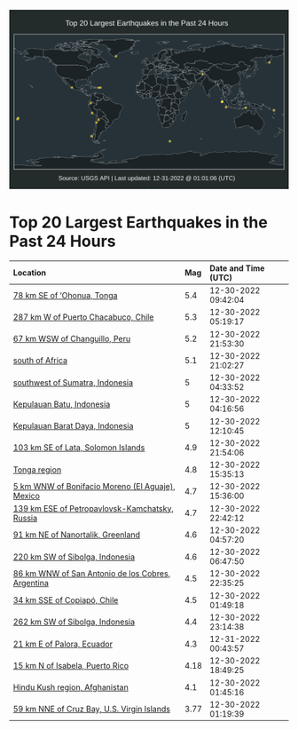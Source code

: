 ![Map](./map.png)

# Top 20 Largest Earthquakes in the Past 24 Hours

| Location | Mag | Date and Time (UTC) |
|:---|:---|:---|
| [78 km SE of ‘Ohonua, Tonga](https://earthquake.usgs.gov/earthquakes/eventpage/us7000j11e) | 5.4 | 12-30-2022 09:42:04 |
| [287 km W of Puerto Chacabuco, Chile](https://earthquake.usgs.gov/earthquakes/eventpage/us7000j10i) | 5.3 | 12-30-2022 05:19:17 |
| [67 km WSW of Changuillo, Peru](https://earthquake.usgs.gov/earthquakes/eventpage/us7000j14p) | 5.2 | 12-30-2022 21:53:30 |
| [south of Africa](https://earthquake.usgs.gov/earthquakes/eventpage/us7000j14a) | 5.1 | 12-30-2022 21:02:27 |
| [southwest of Sumatra, Indonesia](https://earthquake.usgs.gov/earthquakes/eventpage/us7000j0zy) | 5 | 12-30-2022 04:33:52 |
| [Kepulauan Batu, Indonesia](https://earthquake.usgs.gov/earthquakes/eventpage/us7000j0zu) | 5 | 12-30-2022 04:16:56 |
| [Kepulauan Barat Daya, Indonesia](https://earthquake.usgs.gov/earthquakes/eventpage/us7000j11x) | 5 | 12-30-2022 12:10:45 |
| [103 km SE of Lata, Solomon Islands](https://earthquake.usgs.gov/earthquakes/eventpage/us7000j14t) | 4.9 | 12-30-2022 21:54:06 |
| [Tonga region](https://earthquake.usgs.gov/earthquakes/eventpage/us7000j12q) | 4.8 | 12-30-2022 15:35:13 |
| [5 km WNW of Bonifacio Moreno (El Aguaje), Mexico](https://earthquake.usgs.gov/earthquakes/eventpage/us7000j12p) | 4.7 | 12-30-2022 15:36:00 |
| [139 km ESE of Petropavlovsk-Kamchatsky, Russia](https://earthquake.usgs.gov/earthquakes/eventpage/us7000j154) | 4.7 | 12-30-2022 22:42:12 |
| [91 km NE of Nanortalik, Greenland](https://earthquake.usgs.gov/earthquakes/eventpage/us7000j103) | 4.6 | 12-30-2022 04:57:20 |
| [220 km SW of Sibolga, Indonesia](https://earthquake.usgs.gov/earthquakes/eventpage/us7000j10t) | 4.6 | 12-30-2022 06:47:50 |
| [86 km WNW of San Antonio de los Cobres, Argentina](https://earthquake.usgs.gov/earthquakes/eventpage/us7000j152) | 4.5 | 12-30-2022 22:35:25 |
| [34 km SSE of Copiapó, Chile](https://earthquake.usgs.gov/earthquakes/eventpage/us7000j0zf) | 4.5 | 12-30-2022 01:49:18 |
| [262 km SW of Sibolga, Indonesia](https://earthquake.usgs.gov/earthquakes/eventpage/us7000j15a) | 4.4 | 12-30-2022 23:14:38 |
| [21 km E of Palora, Ecuador](https://earthquake.usgs.gov/earthquakes/eventpage/us7000j15l) | 4.3 | 12-31-2022 00:43:57 |
| [15 km N of Isabela, Puerto Rico](https://earthquake.usgs.gov/earthquakes/eventpage/pr2022364001) | 4.18 | 12-30-2022 18:49:25 |
| [Hindu Kush region, Afghanistan](https://earthquake.usgs.gov/earthquakes/eventpage/us7000j0ze) | 4.1 | 12-30-2022 01:45:16 |
| [59 km NNE of Cruz Bay, U.S. Virgin Islands](https://earthquake.usgs.gov/earthquakes/eventpage/pr2022364000) | 3.77 | 12-30-2022 01:19:39 |

